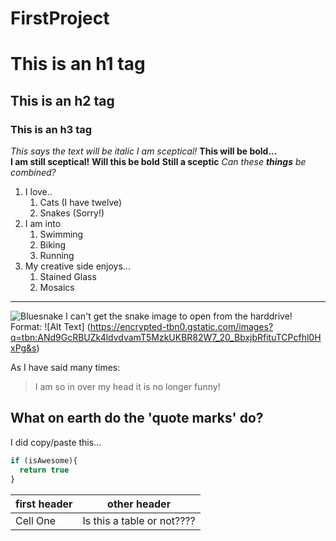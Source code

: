 # FirstProject

# This is an h1 tag
## This is an h2 tag
### This is an h3 tag
*This says the text will be italic*
*I am sceptical!* 
**This will be bold...**  
**I am still sceptical!**
__Will this be bold__
__Still a sceptic__
_Can these **things** be combined?_
1. I love..
    1. Cats (I have twelve)
    1. Snakes (Sorry!)
1. I am into
    1. Swimming
    1. Biking
    1. Running
1. My creative side enjoys...
    1. Stained Glass
    1. Mosaics
***
![Bluesnake]("C:\Users\theClubhou.se\Downloads\bluesnake.jpg") I can't get the snake image to open from the harddrive! 
Format: ![Alt Text] (https://encrypted-tbn0.gstatic.com/images?q=tbn:ANd9GcRBUZk4ldvdvamT5MzkUKBR82W7_20_BbxjbRfituTCPcfhl0HxPg&s)

As I have said many times:
>I am so in over my head
>it is no longer funny!

What on earth do the <addr>'quote marks'<addr> do?
---
I did copy/paste this...
```javascript
if (isAwesome){
  return true
}
```
first header | other header
------------ |-------------
Cell One|Is this a table or not????|Cell 2|It is a table.








